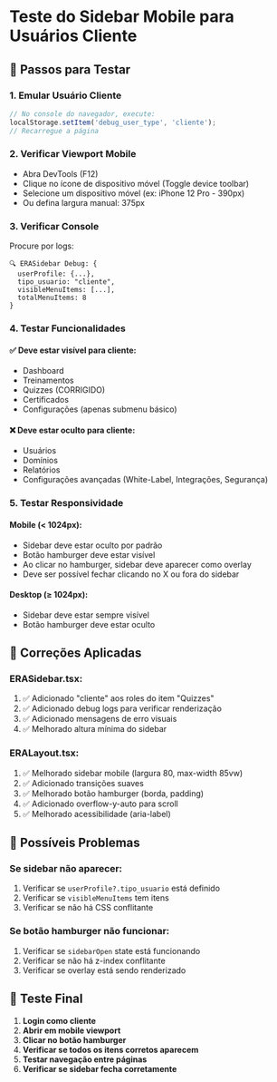 # Teste do Sidebar Mobile para Usuários Cliente

## 🧪 Passos para Testar

### 1. **Emular Usuário Cliente**
```javascript
// No console do navegador, execute:
localStorage.setItem('debug_user_type', 'cliente');
// Recarregue a página
```

### 2. **Verificar Viewport Mobile**
- Abra DevTools (F12)
- Clique no ícone de dispositivo móvel (Toggle device toolbar)
- Selecione um dispositivo móvel (ex: iPhone 12 Pro - 390px)
- Ou defina largura manual: 375px

### 3. **Verificar Console**
Procure por logs:
```
🔍 ERASidebar Debug: {
  userProfile: {...},
  tipo_usuario: "cliente",
  visibleMenuItems: [...],
  totalMenuItems: 8
}
```

### 4. **Testar Funcionalidades**

#### ✅ **Deve estar visível para cliente:**
- Dashboard
- Treinamentos  
- Quizzes (CORRIGIDO)
- Certificados
- Configurações (apenas submenu básico)

#### ❌ **Deve estar oculto para cliente:**
- Usuários
- Domínios
- Relatórios
- Configurações avançadas (White-Label, Integrações, Segurança)

### 5. **Testar Responsividade**

#### **Mobile (< 1024px):**
- Sidebar deve estar oculto por padrão
- Botão hamburger deve estar visível
- Ao clicar no hamburger, sidebar deve aparecer como overlay
- Deve ser possível fechar clicando no X ou fora do sidebar

#### **Desktop (≥ 1024px):**
- Sidebar deve estar sempre visível
- Botão hamburger deve estar oculto

## 🔧 Correções Aplicadas

### **ERASidebar.tsx:**
1. ✅ Adicionado "cliente" aos roles do item "Quizzes"
2. ✅ Adicionado debug logs para verificar renderização
3. ✅ Adicionado mensagens de erro visuais
4. ✅ Melhorado altura mínima do sidebar

### **ERALayout.tsx:**
1. ✅ Melhorado sidebar mobile (largura 80, max-width 85vw)
2. ✅ Adicionado transições suaves
3. ✅ Melhorado botão hamburger (borda, padding)
4. ✅ Adicionado overflow-y-auto para scroll
5. ✅ Melhorado acessibilidade (aria-label)

## 🐛 Possíveis Problemas

### **Se sidebar não aparecer:**
1. Verificar se `userProfile?.tipo_usuario` está definido
2. Verificar se `visibleMenuItems` tem itens
3. Verificar se não há CSS conflitante

### **Se botão hamburger não funcionar:**
1. Verificar se `sidebarOpen` state está funcionando
2. Verificar se não há z-index conflitante
3. Verificar se overlay está sendo renderizado

## 📱 Teste Final

1. **Login como cliente**
2. **Abrir em mobile viewport**
3. **Clicar no botão hamburger**
4. **Verificar se todos os itens corretos aparecem**
5. **Testar navegação entre páginas**
6. **Verificar se sidebar fecha corretamente** 